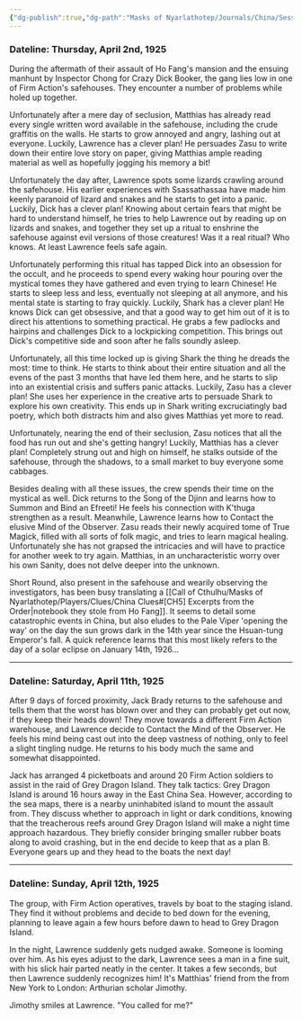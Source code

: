 ```yaml
---
{"dg-publish":true,"dg-path":"Masks of Nyarlathotep/Journals/China/Session 7.md","permalink":"/masks-of-nyarlathotep/journals/china/session-7/","tags":["TTRPG/Games/MoN"]}
---
```



### Dateline: Thursday, April 2nd, 1925 
During the aftermath of their assault of Ho Fang's mansion and the ensuing manhunt by Inspector Chong for Crazy Dick Booker, the gang lies low in one of Firm Action's safehouses. They encounter a number of problems while holed up together.

Unfortunately after a mere day of seclusion, Matthias has already read every single written word available in the safehouse, including the crude graffitis on the walls. He starts to grow annoyed and angry, lashing out at everyone. Luckily, Lawrence has a clever plan! He persuades Zasu to write down their entire love story on paper, giving Matthias ample reading material as well as hopefully jogging his memory a bit!

Unfortunately the day after, Lawrence spots some lizards crawling around the safehouse. His earlier experiences with Ssassathassaa have made him keenly paranoid of lizard and snakes and he starts to get into a panic. Luckily, Dick has a clever plan! Knowing about certain fears that might be hard to understand himself, he tries to help Lawrence out by reading up on lizards and snakes, and together they set up a ritual to enshrine the safehouse against evil versions of those creatures! Was it a real ritual? Who knows. At least Lawrence feels safe again.

Unfortunately performing this ritual has tapped Dick into an obsession for the occult, and he proceeds to spend every waking hour pouring over the mystical tomes they have gathered and even trying to learn Chinese! He starts to sleep less and less, eventually not sleeping at all anymore, and his mental state is starting to fray quickly. Luckily, Shark has a clever plan! He knows Dick can get obsessive, and that a good way to get him out of it is to direct his attentions to something practical. He grabs a few padlocks and hairpins and challenges Dick to a lockpicking competition. This brings out Dick's competitive side and soon after he falls soundly asleep.

Unfortunately, all this time locked up is giving Shark the thing he dreads the most: time to think. He starts to think about their entire situation and all the evens of the past 3 months that have led them here, and he starts to slip into an existential crisis and suffers panic attacks. Luckily, Zasu has a clever plan! She uses her experience in the creative arts to persuade Shark to explore his own creativity. This ends up in Shark writing excruciatingly bad poetry, which both distracts him and also gives Matthias yet more to read.

Unfortunately, nearing the end of their seclusion, Zasu notices that all the food has run out and she's getting hangry! Luckily, Matthias has a clever plan! Completely strung out and high on himself, he stalks outside of the safehouse, through the shadows, to a small market to buy everyone some cabbages.

Besides dealing with all these issues, the crew spends their time on the mystical as well. Dick returns to the Song of the Djinn and learns how to Summon and Bind an Efreeti! He feels his connection with K'thuga strengthen as a result. Meanwhile, Lawrence learns how to Contact the elusive Mind of the Observer. Zasu reads their newly acquired tome of True Magick, filled with all sorts of folk magic, and tries to learn magical healing. Unfortunately she has not grapsed the intricacies and will have to practice for another week to try again. Matthias, in an uncharacteristic worry over his own Sanity, does not delve deeper into the unknown.

Short Round, also present in the safehouse and wearily observing the investigators, has been busy translating a [[Call of Cthulhu/Masks of Nyarlathotep/Players/Clues/China Clues#[CH5] Excerpts from the Order\|notebook they stole from Ho Fang]]. It seems to detail some catastrophic events in China, but also eludes to the Pale Viper 'opening the way' on the day the sun grows dark in the 14th year since the Hsuan-tung Emperor's fall. A quick reference learns that this most likely refers to the day of a solar eclipse on January 14th, 1926...

---

### Dateline: Saturday, April 11th, 1925
After 9 days of forced proximity, Jack Brady returns to the safehouse and tells them that the worst has blown over and they can probably get out now, if they keep their heads down! They move towards a different Firm Action warehouse, and Lawrence decide to Contact the Mind of the Observer. He feels his mind being cast out into the deep vastness of nothing, only to feel a slight tingling nudge. He returns to his body much the same and somewhat disappointed.

Jack has arranged 4 picketboats and around 20 Firm Action soldiers to assist in the raid of Grey Dragon Island. They talk tactics: Grey Dragon Island is around 16 hours away in the East China Sea. However, according to the sea maps, there is a nearby uninhabited island to mount the assault from. They discuss whether to approach in light or dark conditions, knowing that the treacherous reefs around Grey Dragon Island will make a night time approach hazardous. They briefly consider bringing smaller rubber boats along to avoid crashing, but in the end decide to keep that as a plan B. Everyone gears up and they head to the boats the next day!

---

### Dateline: Sunday, April 12th, 1925
The group, with Firm Action operatives, travels by boat to the staging island. They find it without problems and decide to bed down for the evening, planning to leave again a few hours before dawn to head to Grey Dragon Island.

In the night, Lawrence suddenly gets nudged awake. Someone is looming over him. As his eyes adjust to the dark, Lawrence sees a man in a fine suit, with his slick hair parted neatly in the center. It takes a few seconds, but then Lawrence suddenly recognizes him! It's Matthias' friend from the from New York to London: Arthurian scholar Jimothy.

Jimothy smiles at Lawrence.
"You called for me?"






